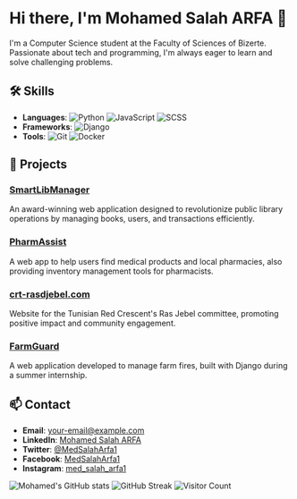 # Hi there, I'm Mohamed Salah ARFA 👋
I'm a Computer Science student at the Faculty of Sciences of Bizerte. Passionate about tech and programming, I'm always eager to learn and solve challenging problems.

## 🛠 Skills
- **Languages**:
  ![Python](https://img.shields.io/badge/Python-3776AB?style=for-the-badge&logo=python&logoColor=white)
  ![JavaScript](https://img.shields.io/badge/JavaScript-F7DF1E?style=for-the-badge&logo=javascript&logoColor=black)
  ![SCSS](https://img.shields.io/badge/SCSS-CC6699?style=for-the-badge&logo=sass&logoColor=white)
- **Frameworks**:
  ![Django](https://img.shields.io/badge/Django-092E20?style=for-the-badge&logo=django&logoColor=white)
- **Tools**:
  ![Git](https://img.shields.io/badge/Git-F05032?style=for-the-badge&logo=git&logoColor=white)
  ![Docker](https://img.shields.io/badge/Docker-2496ED?style=for-the-badge&logo=docker&logoColor=white)

## 🚀 Projects
### [SmartLibManager](https://github.com/MedSalahArfa1/SmartLibManager)
An award-winning web application designed to revolutionize public library operations by managing books, users, and transactions efficiently.

### [PharmAssist](https://github.com/MedSalahArfa1/PharmAssist)
A web app to help users find medical products and local pharmacies, also providing inventory management tools for pharmacists.

### [crt-rasdjebel.com](https://github.com/MedSalahArfa1/crt-rasdjebel.com)
Website for the Tunisian Red Crescent's Ras Jebel committee, promoting positive impact and community engagement.

### [FarmGuard](https://github.com/MedSalahArfa1/FarmGuard)
A web application developed to manage farm fires, built with Django during a summer internship.

## 📫 Contact
- **Email**: [your-email@example.com](mailto:your-email@example.com)
- **LinkedIn**: [Mohamed Salah ARFA](https://linkedin.com/in/medsalaharfa1)
- **Twitter**: [@MedSalahArfa1](https://twitter.com/MedSalahArfa1)
- **Facebook**: [MedSalahArfa1](https://www.facebook.com/MedSalahArfa1)
- **Instagram**: [med_salah_arfa1](https://www.instagram.com/med_salah_arfa1)

![Mohamed's GitHub stats](https://github-readme-stats.vercel.app/api?username=MedSalahArfa1&show_icons=true)
![GitHub Streak](https://github-readme-streak-stats.herokuapp.com/?user=MedSalahArfa1)
![Visitor Count](https://komarev.com/ghpvc/?username=MedSalahArfa1)


<!--
**MedSalahArfa1/MedSalahArfa1** is a ✨ _special_ ✨ repository because its `README.md` (this file) appears on your GitHub profile.

Here are some ideas to get you started:

- 🔭 I’m currently working on ...
- 🌱 I’m currently learning ...
- 👯 I’m looking to collaborate on ...
- 🤔 I’m looking for help with ...
- 💬 Ask me about ...
- 📫 How to reach me: ...
- 😄 Pronouns: ...
- ⚡ Fun fact: ...
-->
